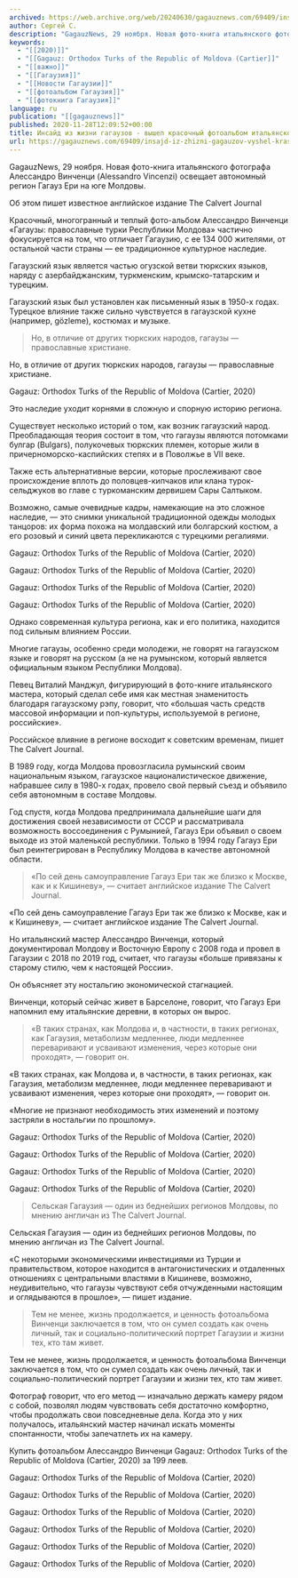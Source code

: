 ```yaml
---
archived: https://web.archive.org/web/20240630/gagauznews.com/69409/insajd-iz-zhizni-gagauzov-vyshel-krasochnyj-fotoalbom-italyanskogo-mastera.html
author: Сергей С.
description: "GagauzNews, 29 ноября. Новая фото-книга итальянского фотографа Алессандро Винченци (Alessandro Vincenzi) освещает автономный регион Гагауз Ери на юге Молдовы. Об этом пишет известное английское издание The Calvert Journal Красочный, многогранный и теплый фото-альбом Алессандро Винченци «Гагаузы: православные турки Республики Молдова» частично фокусируется на том, что отличает Гагаузию, с ее 134 000 жителями, от остальной части страны — ее традиционное культурное наследие. Гагаузский язык является частью огузской ветви тюркских языков, наряду с азербайджанским, туркменским, крымско-татарским и турецким. Гагаузский язык был установлен как письменный язык в 1950-х годах. Турецкое влияние также сильно чувствуется в гагаузской кухне (например, gözleme), костюмах и музыке. Но, […]"
keywords:
  - "[[2020)]]"
  - "[[Gagauz: Orthodox Turks of the Republic of Moldova (Cartier]]"
  - "[[важно]]"
  - "[[Гагаузия]]"
  - "[[Новости Гагаузии]]"
  - "[[фотоальбом Гагаузия]]"
  - "[[фотокнига Гагаузия]]"
language: ru
publication: "[[gagauznews]]"
published: 2020-11-28T12:09:52+00:00
title: Инсайд из жизни гагаузов - вышел красочный фотоальбом итальянского мастера
url: https://gagauznews.com/69409/insajd-iz-zhizni-gagauzov-vyshel-krasochnyj-fotoalbom-italyanskogo-mastera.html
---
```


GagauzNews, 29 ноября. Новая фото-книга итальянского фотографа Алессандро Винченци (Alessandro Vincenzi) освещает автономный регион Гагауз Ери на юге Молдовы.

Об этом пишет известное английское издание The Calvert Journal

Красочный, многогранный и теплый фото-альбом Алессандро Винченци «Гагаузы: православные турки Республики Молдова» частично фокусируется на том, что отличает Гагаузию, с ее 134 000 жителями, от остальной части страны — ее традиционное культурное наследие.

Гагаузский язык является частью огузской ветви тюркских языков, наряду с азербайджанским, туркменским, крымско-татарским и турецким.

Гагаузский язык был установлен как письменный язык в 1950-х годах. Турецкое влияние также сильно чувствуется в гагаузской кухне (например, gözleme), костюмах и музыке.

> Но, в отличие от других тюркских народов, гагаузы — православные христиане.

Но, в отличие от других тюркских народов, гагаузы — православные христиане.

Gagauz: Orthodox Turks of the Republic of Moldova (Cartier, 2020)

Это наследие уходит корнями в сложную и спорную историю региона.

Существует несколько историй о том, как возник гагаузский народ. Преобладающая теория состоит в том, что гагаузы являются потомками булгар (Bulgars), полукочевых тюркских племен, которые жили в причерноморско-каспийских степях и в Поволжье в VII веке.

Также есть альтернативные версии, которые прослеживают свое происхождение вплоть до половцев-кипчаков или клана турок-сельджуков во главе с туркоманским дервишем Сары Салтыком.

Возможно, самые очевидные кадры, намекающие на это сложное наследие, — это снимки уникальной традиционной одежды молодых танцоров: их форма похожа на молдавский или болгарский костюм, а его розовый и синий цвета перекликаются с турецкими регалиями.

Gagauz: Orthodox Turks of the Republic of Moldova (Cartier, 2020)

Gagauz: Orthodox Turks of the Republic of Moldova (Cartier, 2020)

Gagauz: Orthodox Turks of the Republic of Moldova (Cartier, 2020)

Gagauz: Orthodox Turks of the Republic of Moldova (Cartier, 2020)

Однако современная культура региона, как и его политика, находится под сильным влиянием России.

Многие гагаузы, особенно среди молодежи, не говорят на гагаузском языке и говорят на русском (а не на румынском, который является официальным языком Республики Молдова).

Певец Виталий Манджул, фигурирующий в фото-книге итальянского мастера, который сделал себе имя как местная знаменитость благодаря гагаузскому рэпу, говорит, что «большая часть средств массовой информации и поп-культуры, используемой в регионе, российские».

Российское влияние в регионе восходит к советским временам, пишет The Calvert Journal.

В 1989 году, когда Молдова провозгласила румынский своим национальным языком, гагаузское националистическое движение, набравшее силу в 1980-х годах, провело свой первый съезд и объявило себя автономным в составе Молдовы.

Год спустя, когда Молдова предпринимала дальнейшие шаги для достижения своей независимости от СССР и рассматривала возможность воссоединения с Румынией, Гагауз Ери объявил о своем выходе из этой маленькой республики. Только в 1994 году Гагауз Ери был реинтегрирован в Республику Молдова в качестве автономной области.

> «По сей день самоуправление Гагауз Ери так же близко к Москве, как и к Кишиневу», — считает английское издание The Calvert Journal.

«По сей день самоуправление Гагауз Ери так же близко к Москве, как и к Кишиневу», — считает английское издание The Calvert Journal.

Но итальянский мастер Алессандро Винченци, который документировал Молдову и Восточную Европу с 2008 года и провел в Гагаузии с 2018 по 2019 год, считает, что гагаузы «больше привязаны к старому стилю, чем к настоящей России».

Он объясняет эту ностальгию экономической стагнацией.

Винченци, который сейчас живет в Барселоне, говорит, что Гагауз Ери напомнил ему итальянские деревни, в которых он вырос.

> «В таких странах, как Молдова и, в частности, в таких регионах, как Гагаузия, метаболизм медленнее, люди медленнее переваривают и усваивают изменения, через которые они проходят», — говорит он.

«В таких странах, как Молдова и, в частности, в таких регионах, как Гагаузия, метаболизм медленнее, люди медленнее переваривают и усваивают изменения, через которые они проходят», — говорит он.

«Многие не признают необходимость этих изменений и поэтому застряли в ностальгии по прошлому».

Gagauz: Orthodox Turks of the Republic of Moldova (Cartier, 2020)

Gagauz: Orthodox Turks of the Republic of Moldova (Cartier, 2020)

Gagauz: Orthodox Turks of the Republic of Moldova (Cartier, 2020)

Gagauz: Orthodox Turks of the Republic of Moldova (Cartier, 2020)

> Сельская Гагаузия — один из беднейших регионов Молдовы, по мнению англичан из The Calvert Journal.

Сельская Гагаузия — один из беднейших регионов Молдовы, по мнению англичан из The Calvert Journal.

«С некоторыми экономическими инвестициями из Турции и правительством, которое находится в антагонистических и отдаленных отношениях с центральными властями в Кишиневе, возможно, неудивительно, что гагаузы чувствуют себя отчужденными настоящим и оглядываются в прошлое», — пишет издание.

> Тем не менее, жизнь продолжается, и ценность фотоальбома Винченци заключается в том, что он сумел создать как очень личный, так и социально-политический портрет Гагаузии и жизни тех, кто там живет.

Тем не менее, жизнь продолжается, и ценность фотоальбома Винченци заключается в том, что он сумел создать как очень личный, так и социально-политический портрет Гагаузии и жизни тех, кто там живет.

Фотограф говорит, что его метод — изначально держать камеру рядом с собой, позволял людям чувствовать себя достаточно комфортно, чтобы продолжать свои повседневные дела. Когда это у них получалось, итальянский мастер начинал искать моменты спонтанности, чтобы запечатлеть их на камеру.

Купить фотоальбом Алессандро Винченци Gagauz: Orthodox Turks of the Republic of Moldova (Cartier, 2020) за 199 леев.

Gagauz: Orthodox Turks of the Republic of Moldova (Cartier, 2020)

Gagauz: Orthodox Turks of the Republic of Moldova (Cartier, 2020)

Gagauz: Orthodox Turks of the Republic of Moldova (Cartier, 2020)

Gagauz: Orthodox Turks of the Republic of Moldova (Cartier, 2020)

Gagauz: Orthodox Turks of the Republic of Moldova (Cartier, 2020)

Gagauz: Orthodox Turks of the Republic of Moldova (Cartier, 2020)